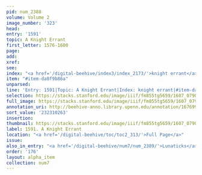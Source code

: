 ```yaml
---
pid: num_2388
volume: Volume 2
image_number: '323'
head:
entry: '1591'
topic: A Knight Errant
first_letter: 1576-1600
page:
add:
xref:
see:
index: "<a href='/digital-beehive/index3/index_2173/'>knight errant</a>"
item: "#item-da8f9b86a"
unparsed:
line: 'Entry: 1591|Topic: A Knight Errant|Index: knight errant|#item-da8f9b86a'
selection: https://stacks.stanford.edu/image/iiif/fm855tg5659/1607_0790/296,263,2939,345/full/0/default.jpg
full_image: https://stacks.stanford.edu/image/iiif/fm855tg5659/1607_0790/full/full/0/default.jpg
annotation_uri: http://beehive-anno.library.upenn.edu/annotation/1676991247854
sort_value: '232310263'
insertion:
thumbnail: https://stacks.stanford.edu/image/iiif/fm855tg5659/1607_0790/296,263,600,180/250,/0/default.jpg
label: 1591. A Knight Errant
location: "<a href='/digital-beehive/toc/toc2_313/'>Full Page</a>"
issue:
also_in_entry: "<a href='/digital-beehive/num7/num_2389/'>Lunaticks</a>|<a href='/digital-beehive/num7/num_2390/'>Moth</a>"
order: '176'
layout: alpha_item
collection: num7
---
```

